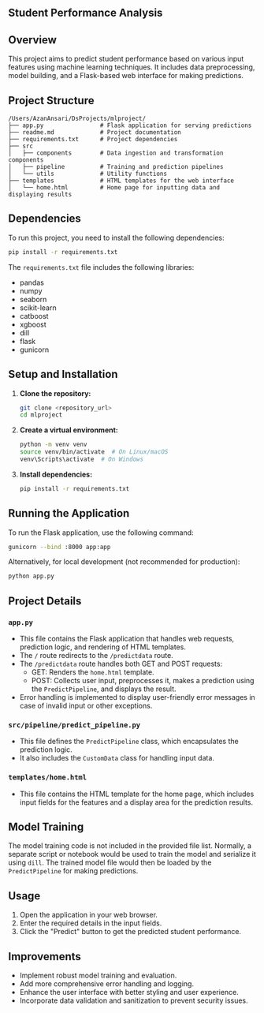 ## Student Performance Analysis

## Overview

This project aims to predict student performance based on various input features using machine learning techniques. It includes data preprocessing, model building, and a Flask-based web interface for making predictions.

## Project Structure

```
/Users/AzanAnsari/DsProjects/mlproject/
├── app.py                # Flask application for serving predictions
├── readme.md             # Project documentation
├── requirements.txt      # Project dependencies
├── src
│   ├── components        # Data ingestion and transformation components
│   ├── pipeline          # Training and prediction pipelines
│   └── utils             # Utility functions
├── templates             # HTML templates for the web interface
│   └── home.html         # Home page for inputting data and displaying results
```

## Dependencies

To run this project, you need to install the following dependencies:

```bash
pip install -r requirements.txt
```

The `requirements.txt` file includes the following libraries:

- pandas
- numpy
- seaborn
- scikit-learn
- catboost
- xgboost
- dill
- flask
- gunicorn

## Setup and Installation

1.  **Clone the repository:**

    ```bash
    git clone <repository_url>
    cd mlproject
    ```
2.  **Create a virtual environment:**

    ```bash
    python -m venv venv
    source venv/bin/activate  # On Linux/macOS
    venv\Scripts\activate  # On Windows
    ```
3.  **Install dependencies:**

    ```bash
    pip install -r requirements.txt
    ```

## Running the Application

To run the Flask application, use the following command:

```bash
gunicorn --bind :8000 app:app
```

Alternatively, for local development (not recommended for production):

```bash
python app.py
```

## Project Details

### `app.py`

-   This file contains the Flask application that handles web requests, prediction logic, and rendering of HTML templates.
-   The `/` route redirects to the `/predictdata` route.
-   The `/predictdata` route handles both GET and POST requests:
    -   GET: Renders the `home.html` template.
    -   POST: Collects user input, preprocesses it, makes a prediction using the `PredictPipeline`, and displays the result.
-   Error handling is implemented to display user-friendly error messages in case of invalid input or other exceptions.

### `src/pipeline/predict_pipeline.py`

-   This file defines the `PredictPipeline` class, which encapsulates the prediction logic.
-   It also includes the `CustomData` class for handling input data.

### `templates/home.html`

-   This file contains the HTML template for the home page, which includes input fields for the features and a display area for the prediction results.

## Model Training

The model training code is not included in the provided file list. Normally, a separate script or notebook would be used to train the model and serialize it using `dill`. The trained model file would then be loaded by the `PredictPipeline` for making predictions.

## Usage

1.  Open the application in your web browser.
2.  Enter the required details in the input fields.
3.  Click the "Predict" button to get the predicted student performance.

## Improvements

-   Implement robust model training and evaluation.
-   Add more comprehensive error handling and logging.
-   Enhance the user interface with better styling and user experience.
-   Incorporate data validation and sanitization to prevent security issues.
